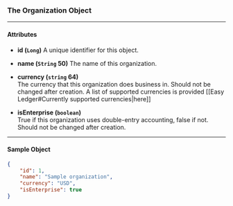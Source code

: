 ### The Organization Object
___
#### Attributes
- **id (`Long`)**
A unique identifier for this object.

- **name (`String` 50)**
The name of this organization.

- **currency (`string` 64)**<br/>
The currency that this organization does business in. Should not be changed after creation. A list of supported currencies is provided [[Easy Ledger#Currently supported currencies|here]]

- **isEnterprise (`boolean`)**<br/>
True if this organization uses double-entry accounting, false if not. Should not be changed after creation.

___
#### Sample Object
```json
{
    "id": 1,
    "name": "Sample organization",
    "currency": "USD",
    "isEnterprise": true
}
```


